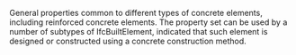 General properties common to different types of concrete elements, including reinforced concrete elements. The property set can be used by a number of subtypes of IfcBuiltElement, indicated that such element is designed or constructed using a concrete construction method.
